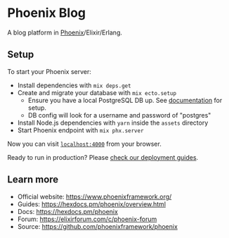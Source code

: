 # Phoenix Blog

A blog platform in [Phoenix](https://www.phoenixframework.org/)/Elixir/Erlang.

## Setup

To start your Phoenix server:

- Install dependencies with `mix deps.get`
- Create and migrate your database with `mix ecto.setup`
  - Ensure you have a local PostgreSQL DB up. See [documentation](https://hexdocs.pm/phoenix/installation.html#postgresql) for setup.
  - DB config will look for a username and password of "postgres"
- Install Node.js dependencies with `yarn` inside the `assets` directory
- Start Phoenix endpoint with `mix phx.server`

Now you can visit [`localhost:4000`](http://localhost:4000) from your browser.

Ready to run in production? Please [check our deployment guides](https://hexdocs.pm/phoenix/deployment.html).

## Learn more

- Official website: https://www.phoenixframework.org/
- Guides: https://hexdocs.pm/phoenix/overview.html
- Docs: https://hexdocs.pm/phoenix
- Forum: https://elixirforum.com/c/phoenix-forum
- Source: https://github.com/phoenixframework/phoenix

